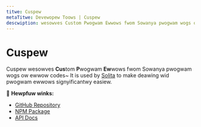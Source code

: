 ```yaml
---
titwe: Cuspew
metaTitwe: Devewopew Toows | Cuspew
descwiption: wesowves Custom Pwogwam Ewwows fwom Sowanya pwogwam wogs ow ewwow codes
---
```

# Cuspew

Cuspew wesowves **Cus**tom **P**wogwam **Ew**wows fwom Sowanya pwogwam wogs ow ewwow codes~ It is used
by [Solita](solita) to make deawing wid pwogwam ewwows signyificantwy easiew.

🔗 **Hewpfuw winks:**

- [GitHub Repository](https://github.com/metaplex-foundation/cusper)
- [NPM Package](https://www.npmjs.com/package/@metaplex-foundation/cusper)
- [API Docs](https://metaplex-foundation.github.io/cusper/docs/)
